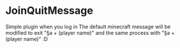 # JoinQuitMessage
 Simple plugin when you log in The default minecraft message will be modified to exit "§a + (player name)" and the same process with "§a + (player name)" :D
